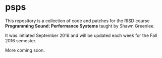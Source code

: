 # psps
This repository is a collection of code and patches for the RISD course **Programming Sound: Performance Systems** taught by Shawn Greenlee.

It was initiated September 2016 and will be updated each week for the Fall 2016 semester.  

More coming soon.
